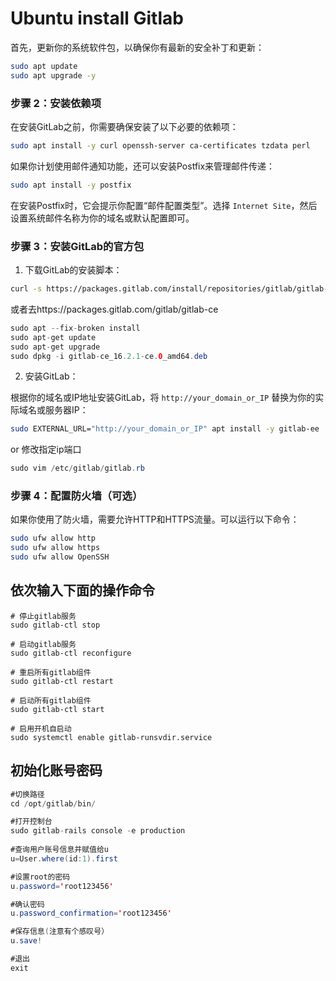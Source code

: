 # Ubuntu install Gitlab
首先，更新你的系统软件包，以确保你有最新的安全补丁和更新：

```bash
sudo apt update
sudo apt upgrade -y
```

### 步骤 2：安装依赖项
在安装GitLab之前，你需要确保安装了以下必要的依赖项：

```bash
sudo apt install -y curl openssh-server ca-certificates tzdata perl
```

如果你计划使用邮件通知功能，还可以安装Postfix来管理邮件传递：

```bash
sudo apt install -y postfix
```

在安装Postfix时，它会提示你配置“邮件配置类型”。选择 `Internet Site`，然后设置系统邮件名称为你的域名或默认配置即可。

### 步骤 3：安装GitLab的官方包
1. 下载GitLab的安装脚本：

```bash
curl -s https://packages.gitlab.com/install/repositories/gitlab/gitlab-ee/script.deb.sh | sudo bash
```

或者去https://packages.gitlab.com/gitlab/gitlab-ce

~~~java
sudo apt --fix-broken install
sudo apt-get update
sudo apt-get upgrade
sudo dpkg -i gitlab-ce_16.2.1-ce.0_amd64.deb
~~~



2. 安装GitLab：

根据你的域名或IP地址安装GitLab，将 `http://your_domain_or_IP` 替换为你的实际域名或服务器IP：

```bash
sudo EXTERNAL_URL="http://your_domain_or_IP" apt install -y gitlab-ee
```

or 修改指定ip端口

~~~JAVA
sudo vim /etc/gitlab/gitlab.rb
~~~

### 步骤 4：配置防火墙（可选）
如果你使用了防火墙，需要允许HTTP和HTTPS流量。可以运行以下命令：

```bash
sudo ufw allow http
sudo ufw allow https
sudo ufw allow OpenSSH
```

## 依次输入下面的操作命令

~~~jav
# 停止gitlab服务 
sudo gitlab-ctl stop ​

# 启动gitlab服务 
sudo gitlab-ctl reconfigure ​

# 重启所有gitlab组件 
sudo gitlab-ctl restart ​

# 启动所有gitlab组件 
sudo gitlab-ctl start

# 启用开机自启动
sudo systemctl enable gitlab-runsvdir.service

~~~

## 初始化账号密码

~~~java
#切换路径
cd /opt/gitlab/bin/ ​

#打开控制台
sudo gitlab-rails console -e production ​
 
#查询用户账号信息并赋值给u
u=User.where(id:1).first​

#设置root的密码
u.password='root123456'

#确认密码
u.password_confirmation='root123456'

#保存信息(注意有个感叹号）
u.save!

#退出
exit
~~~

